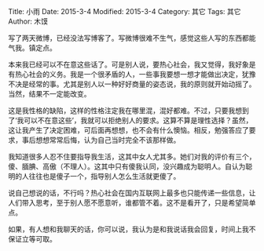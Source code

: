 Title: 小雨
Date: 2015-3-4
Modified: 2015-3-4
Category: 其它
Tags: 其它
Author: 木馍

写了两天微博，已经没法写博客了。写微博很难不生气，感觉这些人写的东西都能气我。镇定点。

本来我已经可以不在意这些话了。可是别人说，要热心社会，我又觉得，我好象是有热心社会的义务。我是一个很矛盾的人，一些事我要想一想才能做出决定，犹豫不决是经常的事。尤其是别人以一种好好商量的姿态说，我的原则就开始动摇了。当然，结果不一定能改变。

这是我性格的缺陷，这样的性格注定我在哪里混，混好都难。不过，只要我想到了‘我可以不在意这些’，我就可以拒绝别人的要求。这算不算是理性选择？虽然，这让我产生了决定困难，可后面再想想，也不会有什么懊恼。相反，勉强答应了要求，事后想想常常后悔，认为自己当时完全不该那样做。

我知道很多人忍不住要指导我生活，这其中女人尤其多。她们对我的评价有三个，傻、腼腆、高傲（不理人）。这其中只有傻我认同，没兴趣成为聪明人。自认为聪明的人往往也是傻子一个，指导别人怎么生活就更傻了。

说自己想说的话，不行吗？热心社会在国内互联网上最多也只能传递一些信息，让人们带入思考，至于别人愿不愿意听，谁都管不着。这不是看开了，只是希望简单点。

如果，有人想和我聊天的话，你可以说，我认为是和我说话我会回复，时间上我不保证立等可取。